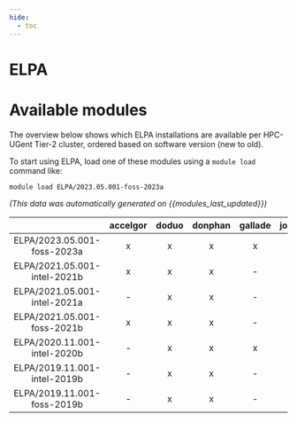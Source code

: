 ```yaml
---
hide:
  - toc
---
```


ELPA
====

# Available modules


The overview below shows which ELPA installations are available per HPC-UGent Tier-2 cluster, ordered based on software version (new to old).

To start using ELPA, load one of these modules using a `module load` command like:

```shell
module load ELPA/2023.05.001-foss-2023a
```

*(This data was automatically generated on {{modules_last_updated}})*  

| |accelgor|doduo|donphan|gallade|joltik|shinx|skitty|
| :---: | :---: | :---: | :---: | :---: | :---: | :---: | :---: |
|ELPA/2023.05.001-foss-2023a|x|x|x|x|-|x|x|
|ELPA/2021.05.001-intel-2021b|x|x|x|-|-|-|-|
|ELPA/2021.05.001-intel-2021a|-|x|x|-|-|-|-|
|ELPA/2021.05.001-foss-2021b|x|x|x|-|-|-|-|
|ELPA/2020.11.001-intel-2020b|-|x|x|x|-|-|-|
|ELPA/2019.11.001-intel-2019b|-|x|x|-|-|-|-|
|ELPA/2019.11.001-foss-2019b|-|x|x|-|-|-|-|
